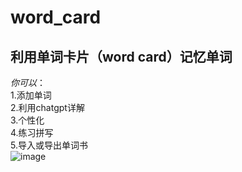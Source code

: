 # word_card
 ## 利用单词卡片（word card）记忆单词  
 *你可以*：  
 1.添加单词  
 2.利用chatgpt详解  
 3.个性化  
 4.练习拼写  
 5.导入或导出单词书  
![image](https://github.com/user-attachments/assets/c5561d92-5b0e-45ca-8547-d4b6f95d4b1b)
